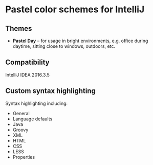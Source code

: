 # Pastel color schemes for IntelliJ
## Themes
* **Pastel Day** – for usage in bright environments, e.g. office during daytime, sitting close to windows, outdoors, etc.

## Compatibility

IntelliJ IDEA 2016.3.5

## Custom syntax highlighting

Syntax highlighting including:
* General
* Language defaults
* Java
* Groovy
* XML
* HTML
* CSS
* LESS
* Properties